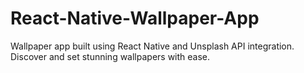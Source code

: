 # React-Native-Wallpaper-App
Wallpaper app built using React Native and Unsplash API integration. Discover and set stunning wallpapers with ease.
